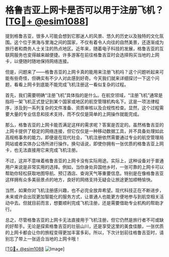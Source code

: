 # 格鲁吉亚上网卡是否可以用于注册飞机？[[TG💪+ @esim1088](https://t.me/s/esim1088)]

提到格鲁吉亚，很多人可能会想到它那迷人的风景、悠久的历史以及独特的文化氛围。这个位于黑海与里海之间的国家，不仅有着令人向往的自然美景，还逐渐成为旅行者和商务人士关注的热点地区。近年来，随着电子科技的发展，格鲁吉亚的互联网服务也变得越来越便捷。许多游客在前往格鲁吉亚时会选择购买当地的上网卡，以便随时随地保持网络连接。

但是，问题来了——格鲁吉亚的上网卡真的能用来注册飞机吗？这个问题听起来可能有些奇怪，但确实有不少人对此感到好奇。今天我们就来详细探讨一下这个问题，看看上网卡到底能不能完成飞机注册这一看似复杂的过程。

首先，我们需要明确“注册飞机”具体指的是什么。在航空领域，“注册飞机”通常是指将一架飞机正式登记到某个国家或地区的航空管理机构名下。这是一项法律程序，涉及到一系列复杂的文件准备、资质审核以及合规性检查。显然，这个过程需要大量的专业信息和技术支持，而不仅仅是简单的上网操作就能完成。

那么，格鲁吉亚的上网卡能否满足这样的需求呢？答案是否定的。虽然格鲁吉亚的上网卡提供了稳定的网络连接，但它仅仅是一种移动数据工具，并不具备处理如此高规格事务的能力。即便是在现代社会，飞机注册依然需要通过专业的航空管理局网站或者实体办公场所进行操作。换句话说，即使你拥有一张优质的格鲁吉亚上网卡，也无法直接用它来完成飞机注册。

不过，这并不意味着格鲁吉亚的上网卡没有实际用途。实际上，这种设备对于普通用户来说是非常实用的选择。例如，当你身处异国他乡时，一张可靠的上网卡可以帮助你轻松获取地图导航、预订酒店、查询天气等重要信息。特别是在像格鲁吉亚这样拥有众多美丽景点的地方，良好的网络支持无疑会让旅途更加顺畅愉快。

当然，如果你对飞机注册感兴趣，也不必完全放弃希望。现代科技正在不断进步，未来或许会出现更加智能化的服务方式，让普通人也能更方便地参与到航空相关活动中去。但就目前而言，想要顺利完成飞机注册，还是需要借助专业机构的帮助才行。

总之，尽管格鲁吉亚的上网卡无法直接用于飞机注册，但它仍然是旅行者不可或缺的好帮手。无论是探索格鲁吉亚的壮丽山川，还是享受这里的美食佳酿，一张优质的上网卡都会让你的旅程变得更加丰富多彩。所以，下次计划前往格鲁吉亚时，请别忘了带上一张适合当地的上网卡哦！

[[TG💪+ @esim1088](https://t.me/s/esim1088) ![Image](https://i.postimg.cc/4NQfJmqS/Snipaste-2025-05-13-00-14-12.png)]
